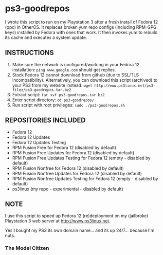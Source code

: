 # ps3-goodrepos

I wrote this script to run on my Playstation 3 after a fresh install of Fedora 12 (ppc) in OtherOS. It replaces broken yum repo configs (including RPM-GPG keys) installed by Fedora with ones that work. It then invokes yum to rebuild its cache and executes a system update.

## INSTRUCTIONS

1. Make sure the network is configured/working in your Fedora 12 installation: `ping www.google.com` should get replies.
2. Stock Fedora 12 cannot download from github (due to SSL/TLS incompatibility). Alternatively, you can download this script (archived) to your PS3 from my website instead: `wget http://www.ps3linux.net/ps3-filez/ps3-goodrepos.tar.bz2`
3. Extract script: `tar xvf ps3-goodrepos.tar.bz2`
3. Enter script directory: `cd ps3-goodrepos/`
4. Run script with root privileges: `sudo ./ps3-goodrepos.sh`

## REPOSITORIES INCLUDED

- Fedora 12
- Fedora 12 Updates
- Fedora 12 Updates Testing
- RPM Fusion Free for Fedora 12 (disabled by default)
- RPM Fusion Free Updates for Fedora 12 (disabled by default)
- RPM Fusion Free Updates Testing for Fedora 12 (empty - disabled by default)
- RPM Fusion Nonfree for Fedora 12 (disabled by default)
- RPM Fusion Nonfree Updates for Fedora 12 (disabled by default)
- RPM Fusion Nonfree Updates Testing for Fedora 12 (empty - disabled by default)
- ps3linux (my repo - experimental - disabled by default)

## NOTE

I use this script to speed up Fedora 12 (re)deployment on my (jailbroke) Playstation 3 web server at http://www.ps3linux.net.

Yes I bought my PS3 its own domain name... and its up 24/7... because I'm nuts.

### The Model Citizen

